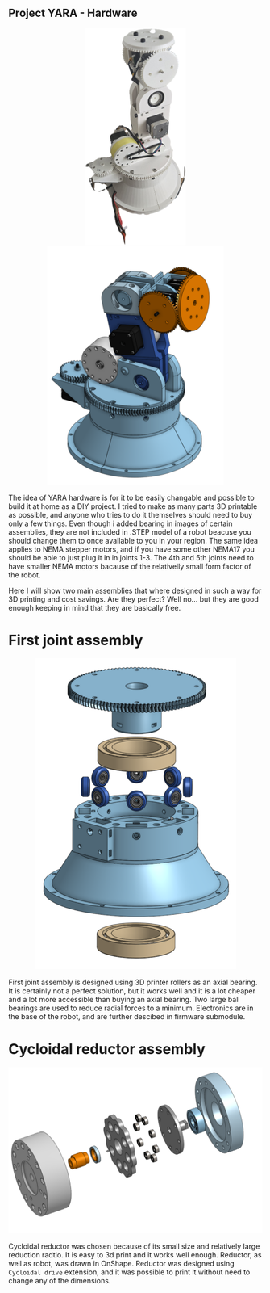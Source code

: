## Project YARA - Hardware
<p align="center">
 <img src="https://github.com/aSrki/YARA-Hardware/blob/main/YARA.png?raw=true" width="200"/> <img src="https://github.com/aSrki/YARA-Hardware/blob/main/RobotAssembly.png?raw=true" width="350" />
</p>

The idea of YARA hardware is for it to be easily changable and possible to build it at home as a DIY project. 
I tried to make as many parts 3D printable as possible, and anyone who tries to do it themselves should need to buy only a few things. 
Even though i added bearing in images of certain assemblies, they are not included in .STEP model of a robot beacuse you should change
them to once available to you in your region. The same idea applies to NEMA stepper motors, and if you have some other NEMA17 you should be able to just plug it in in joints 1-3.
The 4th and 5th joints need to have smaller NEMA motors bacause of the relativelly small form factor of the robot.

Here I will show two main assemblies that where designed in such a way for 3D printing and cost savings. Are they perfect? Well no... but they are good enough keeping in mind that they are basically free.

# First joint assembly
<p align="center">
 <img src="https://github.com/aSrki/YARA-Hardware/blob/main/FirstJointSimplified.png?raw=true" width="400"/>
</p>

First joint assembly is designed using 3D printer rollers as an axial bearing. It is certainly not a perfect solution, but it works well and it is a lot cheaper and a lot more accessible than buying an axial bearing. Two large ball bearings are used to reduce radial forces to a minimum. Electronics are in the base of the robot, and are further descibed in firmware submodule.


# Cycloidal reductor assembly
<p align="center">
 <img src="https://github.com/aSrki/YARA-Hardware/blob/main/CycloidalDrive.png?raw=true" width="600"/>
</p>

Cycloidal reductor was chosen because of its small size and relatively large reduction radtio. It is easy to 3d print and it works well enough. Reductor, as well as robot, was drawn in OnShape. Reductor was designed using `Cycloidal drive` extension, and it was possible to print it without need to change any of the dimensions.
